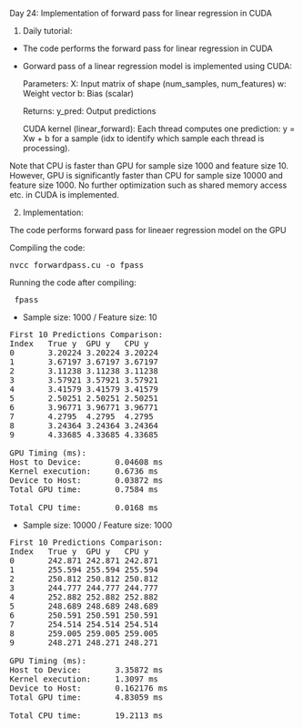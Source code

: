 Day 24: Implementation of forward pass for linear regression in CUDA

1) Daily tutorial:

- The code performs the forward pass for linear regression in CUDA
- Gorward pass of a linear regression model is implemented using CUDA:

    Parameters:
    X: Input matrix of shape (num_samples, num_features)
    w: Weight vector
    b: Bias (scalar)

    Returns:
    y_pred: Output predictions

    CUDA kernel (linear_forward): Each thread computes one prediction: y = Xw + b for a sample (idx to identify which sample each thread is processing).

Note that CPU is faster than GPU for sample size 1000 and feature size 10. However, GPU is significantly faster than CPU for sample size 10000 and feature size 1000. No further optimization such as shared memory access etc. in CUDA is implemented.

2) Implementation:

The code performs forward pass for lineaer regression model on the GPU

Compiling the code:  

<pre>nvcc forwardpass.cu -o fpass</pre>

Running the code after compiling: 
<pre> fpass </pre>

- Sample size: 1000 / Feature size: 10  

<pre>First 10 Predictions Comparison:
Index   True y  GPU y   CPU y
0       3.20224 3.20224 3.20224
1       3.67197 3.67197 3.67197
2       3.11238 3.11238 3.11238
3       3.57921 3.57921 3.57921
4       3.41579 3.41579 3.41579
5       2.50251 2.50251 2.50251
6       3.96771 3.96771 3.96771
7       4.2795  4.2795  4.2795
8       3.24364 3.24364 3.24364
9       4.33685 4.33685 4.33685

GPU Timing (ms):
Host to Device:       0.04608 ms
Kernel execution:     0.6736 ms
Device to Host:       0.03872 ms
Total GPU time:       0.7584 ms

Total CPU time:       0.0168 ms</pre>

- Sample size: 10000 / Feature size: 1000  

<pre>First 10 Predictions Comparison:
Index   True y  GPU y   CPU y
0       242.871 242.871 242.871
1       255.594 255.594 255.594
2       250.812 250.812 250.812
3       244.777 244.777 244.777
4       252.882 252.882 252.882
5       248.689 248.689 248.689
6       250.591 250.591 250.591
7       254.514 254.514 254.514
8       259.005 259.005 259.005
9       248.271 248.271 248.271

GPU Timing (ms):
Host to Device:       3.35872 ms
Kernel execution:     1.3097 ms
Device to Host:       0.162176 ms
Total GPU time:       4.83059 ms

Total CPU time:       19.2113 ms</pre>
